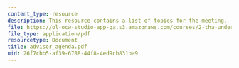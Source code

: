 ```yaml
---
content_type: resource
description: This resource contains a list of topics for the meeting.
file: https://ol-ocw-studio-app-qa.s3.amazonaws.com/courses/2-tha-undergraduate-thesis-for-course-2-a-january-iap-2007/26f7cbb5af39678844f84ed9cb831ba9_advisor_agenda.pdf
file_type: application/pdf
resourcetype: Document
title: advisor_agenda.pdf
uid: 26f7cbb5-af39-6788-44f8-4ed9cb831ba9
---
```

